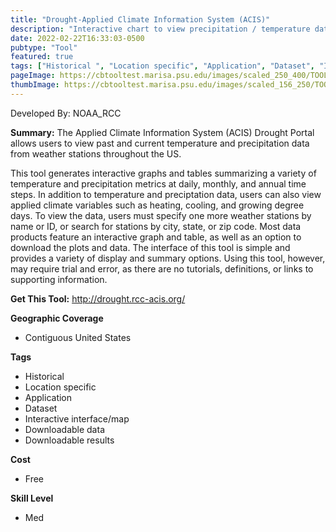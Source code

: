 ```yaml
---
title: "Drought-Applied Climate Information System (ACIS)"
description: "Interactive chart to view precipitation / temperature data for stations across the U.S."
date: 2022-02-22T16:33:03-0500
pubtype: "Tool"
featured: true
tags: ["Historical ", "Location specific", "Application", "Dataset", "Interactive interface/map", "Downloadable data", "Downloadable results"]
pageImage: https://cbtooltest.marisa.psu.edu/images/scaled_250_400/TOOLID_29.0_ScreenCapture-1.png
thumbImage: https://cbtooltest.marisa.psu.edu/images/scaled_156_250/TOOLID_29.0_ScreenCapture-1.png
---
```

Developed By: NOAA_RCC

**Summary:** The Applied Climate Information System (ACIS) Drought Portal allows users to view past and current temperature and precipitation data from weather stations throughout the US. 

This tool generates interactive graphs and tables summarizing a variety of temperature and precipitation metrics at daily, monthly, and annual time steps. In addition to temperature and preciptation data, users can also view applied climate variables such as heating, cooling, and growing degree days. To view the data, users must specify one more weather stations by name or ID, or search for stations by city, state, or zip code. Most data products feature an interactive graph and table, as well as an option to download the plots and data. The interface of this tool is simple and provides a variety of display and summary options. Using this tool, however, may require trial and error, as there are no tutorials, definitions, or links to supporting information.

__**Get This Tool:**__ http://drought.rcc-acis.org/

__**Geographic Coverage**__
- Contiguous United States

__**Tags**__
-  Historical 
-  Location specific
-  Application
-  Dataset
-  Interactive interface/map
-  Downloadable data
-  Downloadable results

__**Cost**__
- Free

__**Skill Level**__
- Med
